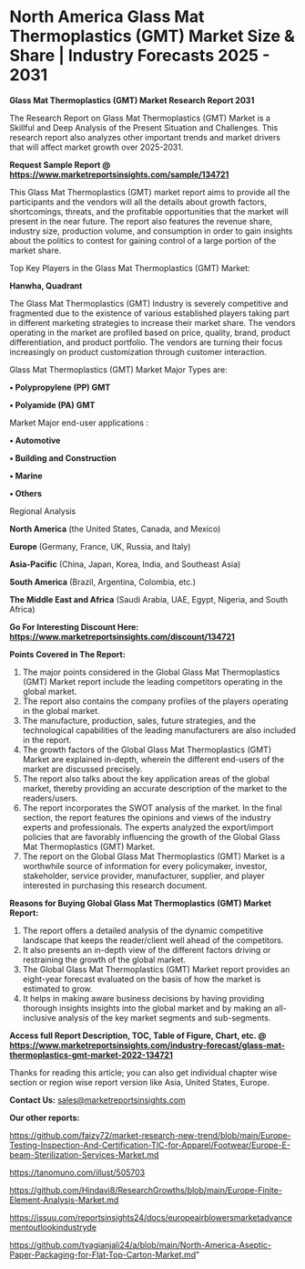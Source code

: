 # North America Glass Mat Thermoplastics (GMT) Market Size & Share | Industry Forecasts 2025 - 2031

<strong>Glass Mat Thermoplastics (GMT) Market Research Report 2031</strong>

The Research Report on Glass Mat Thermoplastics (GMT) Market is a Skillful and Deep Analysis of the Present Situation and Challenges. This research report also analyzes other important trends and market drivers that will affect market growth over 2025-2031.

<strong>Request Sample Report @ <a href=https://www.marketreportsinsights.com/sample/134721>https://www.marketreportsinsights.com/sample/134721</a></strong>

This Glass Mat Thermoplastics (GMT) market report aims to provide all the participants and the vendors will all the details about growth factors, shortcomings, threats, and the profitable opportunities that the market will present in the near future. The report also features the revenue share, industry size, production volume, and consumption in order to gain insights about the politics to contest for gaining control of a large portion of the market share.

Top Key Players in the Glass Mat Thermoplastics (GMT) Market:

<strong>Hanwha, Quadrant</strong>

The Glass Mat Thermoplastics (GMT) Industry is severely competitive and fragmented due to the existence of various established players taking part in different marketing strategies to increase their market share. The vendors operating in the market are profiled based on price, quality, brand, product differentiation, and product portfolio. The vendors are turning their focus increasingly on product customization through customer interaction.

Glass Mat Thermoplastics (GMT) Market Major Types are:

<strong>• Polypropylene (PP) GMT

• Polyamide (PA) GMT</strong>

Market Major end-user applications :

<strong>• Automotive

• Building and Construction

• Marine

• Others</strong>

Regional Analysis

</u><strong><b>North America</b></strong> (the United States, Canada, and Mexico)

<strong><b>Europe </b></strong>(Germany, France, UK, Russia, and Italy)

<strong><b>Asia-Pacific</b></strong> (China, Japan, Korea, India, and Southeast Asia)

<strong><b>South America</b></strong> (Brazil, Argentina, Colombia, etc.)

<strong><b>The Middle East and Africa</b></strong> (Saudi Arabia, UAE, Egypt, Nigeria, and South Africa)

<strong>Go For Interesting Discount Here: <a href=https://www.marketreportsinsights.com/discount/134721>https://www.marketreportsinsights.com/discount/134721</a></strong>

<strong>Points Covered in The Report:</strong>
<ol>
  <li>The major points considered in the Global Glass Mat Thermoplastics (GMT) Market report include the leading competitors operating in the global market.</li>
  <li>The report also contains the company profiles of the players operating in the global market.</li>
  <li>The manufacture, production, sales, future strategies, and the technological capabilities of the leading manufacturers are also included in the report.</li>
  <li>The growth factors of the Global Glass Mat Thermoplastics (GMT) Market are explained in-depth, wherein the different end-users of the market are discussed precisely.</li>
  <li>The report also talks about the key application areas of the global market, thereby providing an accurate description of the market to the readers/users.</li>
  <li>The report incorporates the SWOT analysis of the market. In the final section, the report features the opinions and views of the industry experts and professionals. The experts analyzed the export/import policies that are favorably influencing the growth of the Global Glass Mat Thermoplastics (GMT) Market.</li>
  <li>The report on the Global Glass Mat Thermoplastics (GMT) Market is a worthwhile source of information for every policymaker, investor, stakeholder, service provider, manufacturer, supplier, and player interested in purchasing this research document.</li>
</ol>
<strong>Reasons for Buying Global Glass Mat Thermoplastics (GMT) Market Report:</strong>

<ol>
  <li>The report offers a detailed analysis of the dynamic competitive landscape that keeps the reader/client well ahead of the competitors.</li>
  <li>It also presents an in-depth view of the different factors driving or restraining the growth of the global market.</li>
  <li>The Global Glass Mat Thermoplastics (GMT) Market report provides an eight-year forecast evaluated on the basis of how the market is estimated to grow.</li>
  <li>It helps in making aware business decisions by having providing thorough insights insights into the global market and by making an all-inclusive analysis of the key market segments and sub-segments.</li>
</ol>
<strong>Access full Report Description, TOC, Table of Figure, Chart, etc. @ <a href=https://www.marketreportsinsights.com/industry-forecast/glass-mat-thermoplastics-gmt-market-2022-134721>https://www.marketreportsinsights.com/industry-forecast/glass-mat-thermoplastics-gmt-market-2022-134721</a></strong>


Thanks for reading this article; you can also get individual chapter wise section or region wise report version like Asia, United States, Europe.

<strong>Contact Us:</strong>
sales@marketreportsinsights.com

<strong>Our other reports:</strong>

<a href=https://github.com/faizy72/market-research-new-trend/blob/main/Europe-Testing-Inspection-And-Certification-TIC-for-Apparel/Footwear/Europe-E-beam-Sterilization-Services-Market.md>https://github.com/faizy72/market-research-new-trend/blob/main/Europe-Testing-Inspection-And-Certification-TIC-for-Apparel/Footwear/Europe-E-beam-Sterilization-Services-Market.md</a>

<a href=https://tanomuno.com/illust/505703>https://tanomuno.com/illust/505703</a>

<a href=https://github.com/Hindavi8/ResearchGrowths/blob/main/Europe-Finite-Element-Analysis-Market.md>https://github.com/Hindavi8/ResearchGrowths/blob/main/Europe-Finite-Element-Analysis-Market.md</a>

<a href=https://issuu.com/reportsinsights24/docs/europeairblowersmarketadvancementoutlookindustryde>https://issuu.com/reportsinsights24/docs/europeairblowersmarketadvancementoutlookindustryde</a>

<a href=https://github.com/tyagianjali24/a/blob/main/North-America-Aseptic-Paper-Packaging-for-Flat-Top-Carton-Market.md>https://github.com/tyagianjali24/a/blob/main/North-America-Aseptic-Paper-Packaging-for-Flat-Top-Carton-Market.md</a>"
